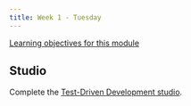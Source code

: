 ```yaml
---
title: Week 1 - Tuesday
---
```


[Learning objectives for this module](../../objectives/#tuesday)

## Studio

Complete the [Test-Driven Development studio](../../studios/tdd/).
